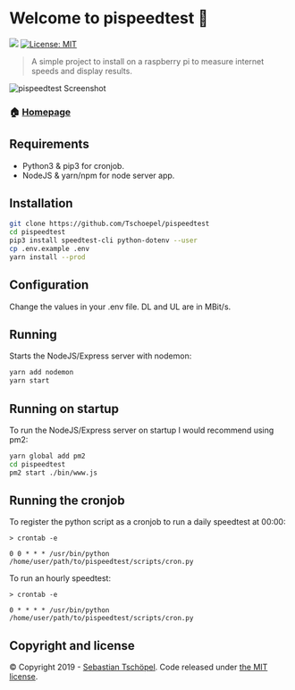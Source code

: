 # Welcome to pispeedtest 👋
<p>
  <img src="https://img.shields.io/badge/version-1.0.7-blue.svg?cacheSeconds=2592000" />
  <a href="https://github.com/Tschoepel/pispeedtest/blob/master/LICENSE">
    <img alt="License: MIT" src="https://img.shields.io/badge/License-MIT-yellow.svg" target="_blank" />
  </a>
</p>

> A simple project to install on a raspberry pi to measure internet speeds and display results.

![pispeedtest Screenshot](https://i.imgur.com/zgpErZn.png)

### 🏠 [Homepage](https://www.tschoepel.de/portfolio/pispeedtest/)

## Requirements
- Python3 & pip3 for cronjob.
- NodeJS & yarn/npm for node server app.

## Installation

```sh
git clone https://github.com/Tschoepel/pispeedtest
cd pispeedtest
pip3 install speedtest-cli python-dotenv --user
cp .env.example .env
yarn install --prod
```

## Configuration
Change the values in your .env file. DL and UL are in MBit/s.

## Running
Starts the NodeJS/Express server with nodemon:
```sh
yarn add nodemon
yarn start
```
## Running on startup
To run the NodeJS/Express server on startup I would recommend using pm2:
```sh
yarn global add pm2
cd pispeedtest
pm2 start ./bin/www.js
```

## Running the cronjob
To register the python script as a cronjob to run a daily speedtest at 00:00:
```
> crontab -e

0 0 * * * /usr/bin/python /home/user/path/to/pispeedtest/scripts/cron.py
```

To run an hourly speedtest:
```
> crontab -e

0 * * * * /usr/bin/python /home/user/path/to/pispeedtest/scripts/cron.py
```

## Copyright and license

&copy; Copyright 2019 - [Sebastian Tschöpel](https://www.tschoepel.de/).  Code released under [the MIT license](https://github.com/Tschoepel/pispeedtest/blob/master/LICENSE).
